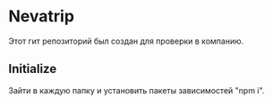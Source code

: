 # Nevatrip

Этот гит репозиторий был создан для проверки в компанию.

## Initialize 

Зайти в каждую папку и установить пакеты зависимостей "npm i".